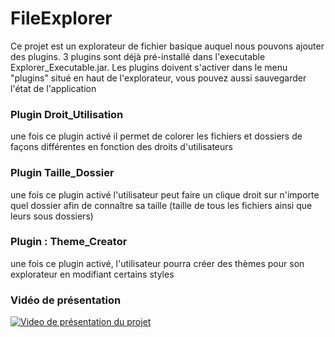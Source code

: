 # **FileExplorer**

Ce projet est un explorateur de fichier basique auquel nous pouvons ajouter des plugins. 
3 plugins sont déjà pré-installé dans l'executable Explorer_Executable.jar.
Les plugins doivent s'activer dans le menu "plugins" situé en haut de l'explorateur, vous pouvez aussi sauvegarder l'état de l'application 

### **Plugin Droit_Utilisation**
une fois ce plugin activé il permet de colorer les fichiers et dossiers de façons différentes en fonction des droits d'utilisateurs
### **Plugin Taille_Dossier**
une fois ce plugin activé l'utilisateur peut faire un clique droit sur n'importe quel dossier afin de connaître sa taille (taille de tous les fichiers ainsi que leurs sous dossiers)
### **Plugin : Theme_Creator** 
une fois ce plugin activé, l'utilisateur pourra créer des thèmes pour son explorateur en modifiant certains styles

### **Vidéo de présentation** 

[![Video de présentation du projet](https://img.youtube.com/vi/_EhiVZLluKQ/0.jpg)](https://www.youtube.com/watch?v=_EhiVZLluKQ)
